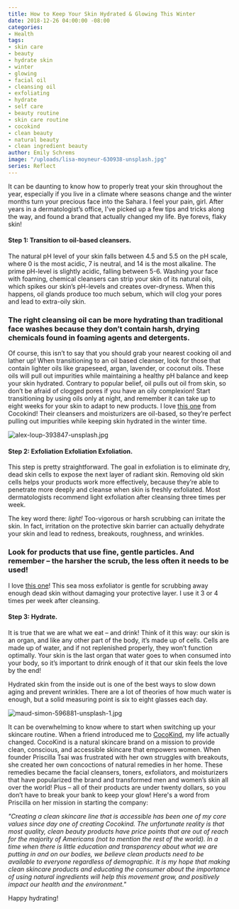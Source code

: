 ```yaml
---
title: How to Keep Your Skin Hydrated & Glowing This Winter
date: 2018-12-26 04:00:00 -08:00
categories:
- Health
tags:
- skin care
- beauty
- hydrate skin
- winter
- glowing
- facial oil
- cleansing oil
- exfoliating
- hydrate
- self care
- beauty routine
- skin care routine
- cocokind
- clean beauty
- natural beauty
- clean ingredient beauty
author: Emily Schrems
image: "/uploads/lisa-moyneur-630938-unsplash.jpg"
series: Reflect
---
```


It can be daunting to know how to properly treat your skin throughout the year, especially if you live in a climate where seasons change and the winter months turn your precious face into the Sahara. I feel your pain, girl. After years in a dermatologist’s office, I’ve picked up a few tips and tricks along the way, and found a brand that actually changed my life. Bye forevs, flaky skin! 

#### Step 1: Transition to oil-based cleansers. 

The natural pH level of your skin falls between 4.5 and 5.5 on the pH scale, where 0 is the most acidic, 7 is neutral, and 14 is the most alkaline. The prime pH-level is slightly acidic, falling between 5-6. Washing your face with foaming, chemical cleansers can strip your skin of its natural oils, which spikes our skin’s pH-levels and creates over-dryness. When this happens, oil glands produce too much sebum, which will clog your pores and lead to extra-oily skin.

### The right cleansing oil can be more hydrating than traditional face washes because they don’t contain harsh, drying  chemicals found in foaming agents and detergents. 

Of course, this isn’t to say that you should grab your nearest cooking oil and lather up! When transitioning to an oil based cleanser, look for those that contain lighter oils like grapeseed, argan, lavender, or coconut oils. These oils will pull out impurities while maintaining a healthy pH balance and keep your skin hydrated. Contrary to popular belief, oil pulls out oil from skin, so don’t be afraid of clogged pores if you have an oily complexion! Start transitioning by using oils only at night, and remember it can take up to eight weeks for your skin to adapt to new products. I love [this one](https://www.cocokind.com/collections/cleansers/products/organic-facial-cleansing-oil) from Cocokind! Their cleansers and moisturizers are oil-based, so they’re perfect pulling out impurities while keeping skin hydrated in the winter time. 

![alex-loup-393847-unsplash.jpg](/uploads/alex-loup-393847-unsplash.jpg)

#### Step 2: Exfoliation Exfoliation Exfoliation.

This step is pretty straightforward. The goal in exfoliation is to eliminate dry, dead skin cells to expose the next layer of radiant skin. Removing old skin cells helps your products work more effectively, because they’re able to penetrate more deeply and cleanse when skin is freshly exfoliated. Most dermatologists recommend light exfoliation after cleansing three times per week. 

The key word there: _light!_ Too-vigorous or harsh scrubbing can irritate the skin. In fact, irritation on the protective skin barrier can actually dehydrate your skin and lead to redness, breakouts, roughness, and wrinkles. 

### Look for products that use fine, gentle particles. And remember – the harsher the scrub, the less often it needs to be used!

I love [this one](https://www.cocokind.com/collections/face/products/organic-sea-moss-exfoliator)! This sea moss exfoliator is gentle for scrubbing away enough dead skin without damaging your protective layer. I use it 3 or 4 times per week after cleansing. 

#### Step 3: Hydrate.

It is true that we are what we eat – and drink! Think of it this way: our skin is an organ, and like any other part of the body, it’s made up of cells. Cells are made up of water, and if not replenished properly, they won’t function optimally. Your skin is the last organ that water goes to when consumed into your body, so it’s important to drink enough of it that our skin feels the love by the end! 

Hydrated skin from the inside out is one of the best ways to slow down aging and prevent wrinkles. There are a lot of theories of how much water is enough, but a solid measuring point is six to eight glasses each day.

![maud-simon-596881-unsplash-1.jpg](/uploads/maud-simon-596881-unsplash-1.jpg)

It can be overwhelming to know where to start when switching up your skincare routine. When a friend introduced me to [CocoKind](https://www.cocokind.com/), my life actually changed. CocoKind is a natural skincare brand on a mission to provide clean, conscious, and accessible skincare that empowers women. When founder Priscilla Tsai was frustrated with her own struggles with breakouts, she created her own concoctions of natural remedies in her home. These remedies became the facial cleansers, toners, exfoliators, and moisturizers that have popularized the brand and transformed men and women’s skin all over the world! Plus – all of their products are under twenty dollars, so you don’t have to break your bank to keep your glow! Here's a word from Priscilla on her mission in starting the company:

_"Creating a clean skincare line that is accessible has been one of my core values since day one of creating Cocokind. The unfortunate reality is that most quality, clean beauty products have price points that are out of reach for the majority of Americans (not to mention the rest of the world). In a time when there is little education and transparency about what we are putting in and on our bodies, we believe clean products need to be available to everyone regardless of demographic. It is my hope that making clean skincare products and educating the consumer about the importance of using natural ingredients will help this movement grow, and positively impact our health and the environment."_

Happy hydrating!
